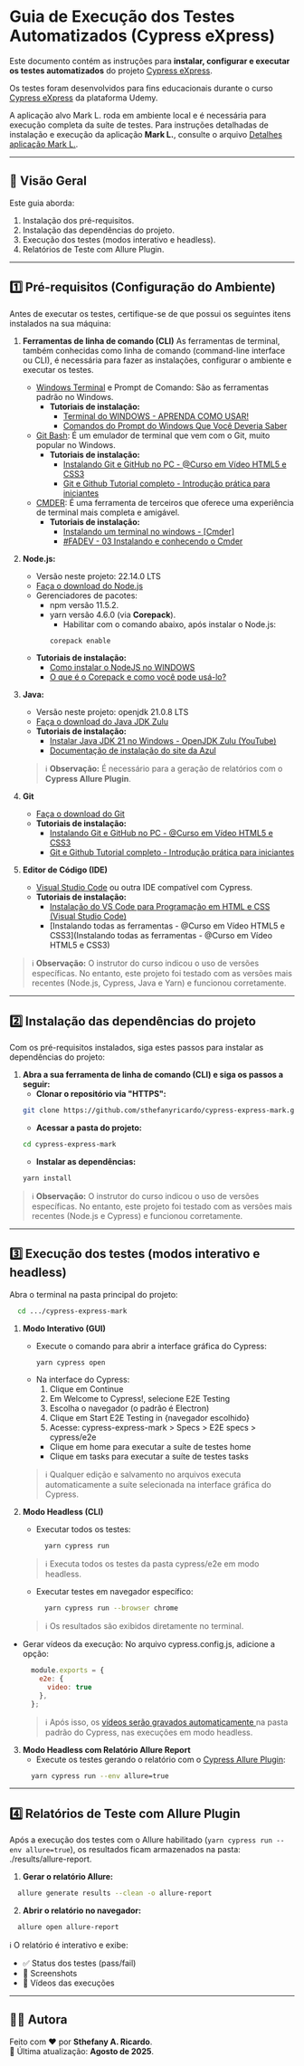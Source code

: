 # Guia de Execução dos Testes Automatizados (Cypress eXpress)
Este documento contém as instruções para **instalar, configurar e executar os testes automatizados** do projeto [Cypress eXpress](https://github.com/sthefanyricardo/cypress-express-mark).

Os testes foram desenvolvidos para fins educacionais durante o curso [Cypress eXpress](https://www.udemy.com/course/cypress-express) da plataforma Udemy.

A aplicação alvo Mark L. roda em ambiente local e é necessária para execução completa da suíte de testes. Para instruções detalhadas de instalação e execução da aplicação **Mark L.**, consulte o arquivo [Detalhes aplicação Mark L.](./apps/README.md).

---

## 📌 Visão Geral
Este guia aborda:

1. Instalação dos pré-requisitos.
2. Instalação das dependências do projeto.
3. Execução dos testes (modos interativo e headless).
4. Relatórios de Teste com Allure Plugin.

---

## 1️⃣ Pré-requisitos (Configuração do Ambiente)
Antes de executar os testes, certifique-se de que possui os seguintes itens instalados na sua máquina:

1. **Ferramentas de linha de comando (CLI)**
As ferramentas de terminal, também conhecidas como linha de comando (command-line interface ou CLI), é necessária para fazer as instalações, configurar o ambiente e executar os testes.
    - [Windows Terminal](https://apps.microsoft.com/detail/9n0dx20hk701?hl=pt-BR&gl=BR) e Prompt de Comando: São as ferramentas padrão no Windows.
      - **Tutoriais de instalação:**
        - [Terminal do WINDOWS - APRENDA COMO USAR!](https://www.youtube.com/watch?v=3VlV3EoOi_A)
        - [Comandos do Prompt do Windows Que Você Deveria Saber](https://www.youtube.com/watch?v=66ta9rPcRZs&t=34s)
    - [Git Bash](https://git-scm.com/downloads): É um emulador de terminal que vem com o Git, muito popular no Windows.
      - **Tutoriais de instalação:**
        - [Instalando Git e GitHub no PC - @Curso em Vídeo HTML5 e CSS3](https://www.youtube.com/watch?v=NgWExh3bswg)
        - [Git e Github Tutorial completo - Introdução prática para iniciantes](https://www.youtube.com/watch?v=_hZf1teRFNg&t=293s)
    - [CMDER](https://cmder.app/): É uma ferramenta de terceiros que oferece uma experiência de terminal mais completa e amigável.
      - **Tutoriais de instalação:**
        - [Instalando um terminal no windows - [Cmder]](https://www.youtube.com/watch?v=2pNZgvzrZdU)
        - [#FADEV - 03 Instalando e conhecendo o Cmder](https://www.youtube.com/watch?v=tg7dQi6BLEw)

2. **Node.js:**
    - Versão neste projeto: 22.14.0 LTS
    - [Faça o download do Node.js](https://nodejs.org/en/download)
    - Gerenciadores de pacotes:
        - npm versão 11.5.2.
        - yarn versão 4.6.0 (via **Corepack**).
            - Habilitar com o comando abaixo, após instalar o Node.js:
            ``` bash
            corepack enable
            ```
    - **Tutoriais de instalação:**
      - [Como instalar o NodeJS no WINDOWS](https://www.youtube.com/watch?v=_sEwOXCKw4c)
      - [O que é o Corepack e como você pode usá-lo?](https://blog.lsantos.dev/corepack/)


3. **Java:**
    - Versão neste projeto: openjdk 21.0.8 LTS
    - [Faça o download do Java JDK Zulu](https://www.azul.com/downloads/?os=windows&package=jdk#zulu)
    - **Tutoriais de instalação:**
      - [Instalar Java JDK 21 no Windows - OpenJDK Zulu (YouTube)](https://www.youtube.com/watch?v=wZLtazPZiDE)
      - [Documentação de instalação do site da Azul](https://docs.azul.com/core/install/windows)
    > ℹ️ **Observação:** É necessário para a geração de relatórios com o **Cypress Allure Plugin**.

4. **Git**
    - [Faça o download do Git](https://git-scm.com/downloads)
    - **Tutoriais de instalação:** 
      - [Instalando Git e GitHub no PC - @Curso em Vídeo HTML5 e CSS3](https://www.youtube.com/watch?v=NgWExh3bswg)
      - [Git e Github Tutorial completo - Introdução prática para iniciantes](https://www.youtube.com/watch?v=_hZf1teRFNg&t=293s)

5. **Editor de Código (IDE)**
    - [Visual Studio Code](https://code.visualstudio.com/download) ou outra IDE compatível com Cypress.
    - **Tutoriais de instalação:**
      - [Instalação do VS Code para Programação em HTML e CSS (Visual Studio Code)](https://www.youtube.com/watch?v=WyXcfCPlIlk)
      - [Instalando todas as ferramentas - @Curso em Vídeo HTML5 e CSS3](Instalando todas as ferramentas - @Curso em Vídeo HTML5 e CSS3)

  > ℹ️ **Observação:** O instrutor do curso indicou o uso de versões específicas. No entanto, este projeto foi testado com as versões mais recentes (Node.js, Cypress, Java e Yarn) e funcionou corretamente.

---

## 2️⃣ Instalação das dependências do projeto
Com os pré-requisitos instalados, siga estes passos para instalar as dependências do projeto:

1. **Abra a sua ferramenta de linha de comando (CLI) e siga os passos a seguir:**
    - **Clonar o repositório via "HTTPS":**
    ```bash
    git clone https://github.com/sthefanyricardo/cypress-express-mark.git
    ```
    - **Acessar a pasta do projeto:**
    ```bash
    cd cypress-express-mark
    ```
    - **Instalar as dependências:**
    ```bash
    yarn install
    ```
    
> ℹ️ **Observação:** O instrutor do curso indicou o uso de versões específicas. No entanto, este projeto foi testado com as versões mais recentes (Node.js e Cypress) e funcionou corretamente.

---

## 3️⃣ Execução dos testes (modos interativo e headless)
Abra o terminal na pasta principal do projeto:
```bash
  cd .../cypress-express-mark
```

1. **Modo Interativo (GUI)**
    - Execute o comando para abrir a interface gráfica do Cypress:
      ```bash
      yarn cypress open
      ```
    - Na interface do Cypress:
      1. Clique em Continue
      2. Em Welcome to Cypress!, selecione E2E Testing
      3. Escolha o navegador (o padrão é Electron)
      4. Clique em Start E2E Testing in {navegador escolhido}
      5. Acesse: cypress-express-mark > Specs > E2E specs > cypress/e2e
        - Clique em home para executar a suíte de testes home
        - Clique em tasks para executar a suíte de testes tasks
    > ℹ️ Qualquer edição e salvamento no arquivos executa automaticamente a suíte selecionada na interface gráfica do Cypress.

2. **Modo Headless (CLI)**
    - Executar todos os testes:
      ``` bash
        yarn cypress run
      ```
    > ℹ️ Executa todos os testes da pasta cypress/e2e em modo headless.

    - Executar testes em navegador específico:
      ``` bash
        yarn cypress run --browser chrome
      ```
    > ℹ️ Os resultados são exibidos diretamente no terminal.

  - Gerar vídeos da execução:
    No arquivo cypress.config.js, adicione a opção:
    ``` javascript
      module.exports = {
        e2e: {
          video: true
        },
      };
    ```
    > ℹ️ Após isso, os [vídeos serão gravados automaticamente ](https://docs.cypress.io/app/guides/screenshots-and-videos) na pasta padrão do Cypress, nas execuções em modo headless.


3. **Modo Headless com Relatório Allure Report**
    - Execute os testes gerando o relatório com o [Cypress Allure Plugin](https://github.com/Shelex/cypress-allure-plugin):
    ```bash
      yarn cypress run --env allure=true
    ```

---

## 4️⃣ Relatórios de Teste com Allure Plugin
Após a execução dos testes com o Allure habilitado (`yarn cypress run --env allure=true`), os resultados ficam armazenados na pasta: ./results/allure-report.

1. **Gerar o relatório Allure:**
```bash
  allure generate results --clean -o allure-report
```

2. **Abrir o relatório no navegador:**
```bash
  allure open allure-report
```

ℹ️ O relatório é interativo e exibe:
  - ✅ Status dos testes (pass/fail)
  - 📸 Screenshots
  - 🎥 Vídeos das execuções

---

## 🙋‍♀️ Autora
Feito com ❤️ por **Sthefany A. Ricardo**.  
📅 Última atualização: **Agosto de 2025**.